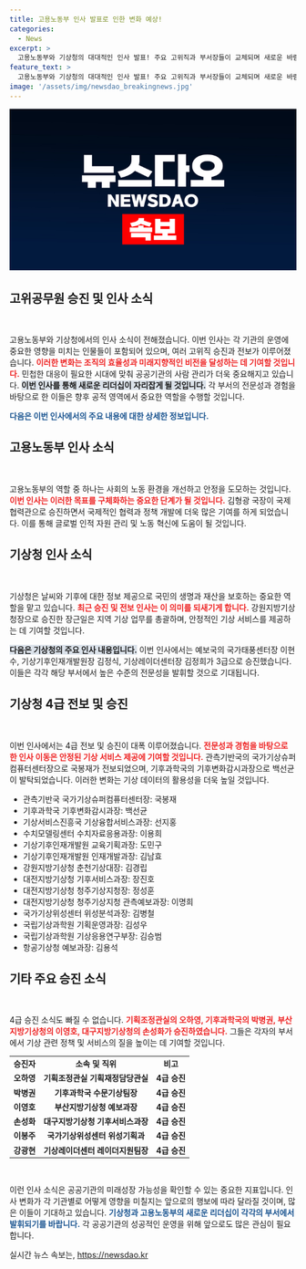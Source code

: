 ```yaml
---
title: 고용노동부 인사 발표로 인한 변화 예상!
categories:
  - News
excerpt: >
  고용노동부와 기상청의 대대적인 인사 발표! 주요 고위직과 부서장들이 교체되며 새로운 바람이 불어올까? 자세한 내용을 확인하고, 변화의 파장을 놓치지 마세요!
feature_text: >
  고용노동부와 기상청의 대대적인 인사 발표! 주요 고위직과 부서장들이 교체되며 새로운 바람이 불어올까? 자세한 내용을 확인하고, 변화의 파장을 놓치지 마세요!
image: '/assets/img/newsdao_breakingnews.jpg'
---
```


<p><img src="/assets/img/newsdao_breakingnews.jpg" alt="implanttips 속보" /></p>

<h2 data-ke-size="size26">고위공무원 승진 및 인사 소식</h2>

<p data-ke-size="size16">&nbsp;</p>

<p>고용노동부와 기상청에서의 인사 소식이 전해졌습니다. 이번 인사는 각 기관의 운영에 중요한 영향을 미치는 인물들이 포함되어 있으며, 여러 고위직 승진과 전보가 이루어졌습니다. <b><span style="color: #ee2323;">이러한 변화는 조직의 효율성과 미래지향적인 비전을 달성하는 데 기여할 것입니다.</span></b> 민첩한 대응이 필요한 시대에 맞춰 공공기관의 사람 관리가 더욱 중요해지고 있습니다. <b><span style="background-color: #21538527;">이번 인사를 통해 새로운 리더십이 자리잡게 될 것입니다.</span></b> 각 부서의 전문성과 경험을 바탕으로 한 이들은 향후 공적 영역에서 중요한 역할을 수행할 것입니다.</p>

<p><b><span style="color: #1a5490;">다음은 이번 인사에서의 주요 내용에 대한 상세한 정보입니다.</span></b></p>

<h2 data-ke-size="size26">고용노동부 인사 소식</h2>

<p data-ke-size="size16">&nbsp;</p>

<p>고용노동부의 역할 중 하나는 사회의 노동 환경을 개선하고 안정을 도모하는 것입니다. <b><span style="color: #ee2323;">이번 인사는 이러한 목표를 구체화하는 중요한 단계가 될 것입니다.</span></b> 김형광 국장이 국제협력관으로 승진하면서 국제적인 협력과 정책 개발에 더욱 많은 기여를 하게 되었습니다. 이를 통해 글로벌 인적 자원 관리 및 노동 혁신에 도움이 될 것입니다.</p>

<h2 data-ke-size="size26">기상청 인사 소식</h2>

<p data-ke-size="size16">&nbsp;</p>

<p>기상청은 날씨와 기후에 대한 정보 제공으로 국민의 생명과 재산을 보호하는 중요한 역할을 맡고 있습니다. <b><span style="color: #ee2323;">최근 승진 및 전보 인사는 이 의미를 되새기게 합니다.</span></b> 강원지방기상청장으로 승진한 장근일은 지역 기상 업무를 총괄하며, 안정적인 기상 서비스를 제공하는 데 기여할 것입니다.</p>

<p><b><span style="background-color: #21538527;">다음은 기상청의 주요 인사 내용입니다.</span></b> 이번 인사에서는 예보국의 국가태풍센터장 이현수, 기상기후인재개발원장 김정식, 기상레이더센터장 김정희가 3급으로 승진했습니다. 이들은 각각 해당 부서에서 높은 수준의 전문성을 발휘할 것으로 기대됩니다.</p>

<h2 data-ke-size="size26">기상청 4급 전보 및 승진</h2>

<p data-ke-size="size16">&nbsp;</p>

<p>이번 인사에서는 4급 전보 및 승진이 대폭 이루어졌습니다. <b><span style="color: #ee2323;">전문성과 경험을 바탕으로 한 인사 이동은 안정된 기상 서비스 제공에 기여할 것입니다.</span></b> 관측기반국의 국가기상슈퍼컴퓨터센터장으로 국봉재가 전보되었으며, 기후과학국의 기후변화감시과장으로 백선균이 발탁되었습니다. 이러한 변화는 기상 데이터의 활용성을 더욱 높일 것입니다.</p>

<ul>
<li>관측기반국 국가기상슈퍼컴퓨터센터장: 국봉재</li>
<li>기후과학국 기후변화감시과장: 백선균</li>
<li>기상서비스진흥국 기상융합서비스과장: 선지홍</li>
<li>수치모델링센터 수치자료응용과장: 이용희</li>
<li>기상기후인재개발원 교육기획과장: 도민구</li>
<li>기상기후인재개발원 인재개발과장: 김남효</li>
<li>강원지방기상청 춘천기상대장: 김경립</li>
<li>대전지방기상청 기후서비스과장: 장진호</li>
<li>대전지방기상청 청주기상지청장: 정성훈</li>
<li>대전지방기상청 청주기상지청 관측예보과장: 이명희</li>
<li>국가기상위성센터 위성분석과장: 김병철</li>
<li>국립기상과학원 기획운영과장: 김성우</li>
<li>국립기상과학원 기상응용연구부장: 김승범</li>
<li>항공기상청 예보과장: 김용석</li>
</ul>

<h2 data-ke-size="size26">기타 주요 승진 소식</h2>

<p data-ke-size="size16">&nbsp;</p>

<p>4급 승진 소식도 빠질 수 없습니다. <b><span style="color: #ee2323;">기획조정관실의 오하영, 기후과학국의 박병권, 부산지방기상청의 이영호, 대구지방기상청의 손성화가 승진하였습니다.</span></b> 그들은 각자의 부서에서 기상 관련 정책 및 서비스의 질을 높이는 데 기여할 것입니다.</p>

<table>
<tr>
<td style="text-align: center; height: 17px;"><b>승진자</b></td>
<td style="text-align: center; height: 17px;"><b>소속 및 직위</b></td>
<td style="text-align: center; height: 17px;"><b>비고</b></td>
</tr>
<tr>
<td style="text-align: center; height: 17px;"><b>오하영</b></td>
<td style="text-align: center; height: 17px;"><b>기획조정관실 기획재정담당관실</b></td>
<td style="text-align: center; height: 17px;"><b>4급 승진</b></td>
</tr>
<tr>
<td style="text-align: center; height: 17px;"><b>박병권</b></td>
<td style="text-align: center; height: 17px;"><b>기후과학국 수문기상팀장</b></td>
<td style="text-align: center; height: 17px;"><b>4급 승진</b></td>
</tr>
<tr>
<td style="text-align: center; height: 17px;"><b>이영호</b></td>
<td style="text-align: center; height: 17px;"><b>부산지방기상청 예보과장</b></td>
<td style="text-align: center; height: 17px;"><b>4급 승진</b></td>
</tr>
<tr>
<td style="text-align: center; height: 17px;"><b>손성화</b></td>
<td style="text-align: center; height: 17px;"><b>대구지방기상청 기후서비스과장</b></td>
<td style="text-align: center; height: 17px;"><b>4급 승진</b></td>
</tr>
<tr>
<td style="text-align: center; height: 17px;"><b>이봉주</b></td>
<td style="text-align: center; height: 17px;"><b>국가기상위성센터 위성기획과</b></td>
<td style="text-align: center; height: 17px;"><b>4급 승진</b></td>
</tr>
<tr>
<td style="text-align: center; height: 17px;"><b>강광현</b></td>
<td style="text-align: center; height: 17px;"><b>기상레이더센터 레이더지원팀장</b></td>
<td style="text-align: center; height: 17px;"><b>4급 승진</b></td>
</tr>
</table>

<p data-ke-size="size16">&nbsp;</p> 

<p>이런 인사 소식은 공공기관의 미래성장 가능성을 확인할 수 있는 중요한 지표입니다. 인사 변화가 각 기관별로 어떻게 영향을 미칠지는 앞으로의 행보에 따라 달라질 것이며, 많은 이들이 기대하고 있습니다. <b><span style="color: #1a5490;">기상청과 고용노동부의 새로운 리더십이 각각의 부서에서 발휘되기를 바랍니다.</span></b> 각 공공기관의 성공적인 운영을 위해 앞으로도 많은 관심이 필요합니다.</p>
실시간 뉴스 속보는, <a href="https://newsdao.kr" rel="dofollow">https://newsdao.kr</a>


